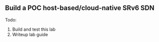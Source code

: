 ## Build a POC host-based/cloud-native SRv6 SDN 

Todo:
1. Build and test this lab
2. Writeup lab guide
